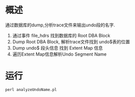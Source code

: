 # 概述
通过数据库的dump,分析trace文件来输出undo段的名字.

1. 通过事件 file_hdrs 找到数据库的 Root DBA Block
2. Dump Root DBA Block, 解析trace文件找到 undo$表的位置
3. Dump undo$ 段头信息 找到 Extent Map 信息
4. 遍历Extent Map信息解析Undo Segment Name

# 运行

```
perl analyzeUndoName.pl
```
